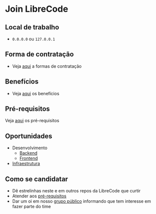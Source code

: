 # Join LibreCode

## Local de trabalho
* `0.0.0.0` ou `127.0.0.1`

## Forma de contratação

* Veja [aqui](docs/forma-contratacao.md) a formas de contratação

## Benefícios

* Veja [aqui](docs/beneficios.md) os benefícios

## Pré-requisitos

Veja [aqui](docs/pre-requisitos.md) os pré-requisitos

## Oportunidades
* Desenvolvimento
  * [Backend](docs/requisitos-backend.md)
  * [Frontend](docs/requisitos-frontend.md)
* [Infraestrutura](docs/requisitos-infraestrutura.md)

## Como se candidatar

* Dê estrelinhas neste e em outros repos da LibreCode que curtir
* Atender aos [pré-requisitos](docs/pre-requisitos.md)
* Dar um oi em nosso [grupo público](https://t.me/LibreCodeCoop) informando que tem interesse em fazer parte do time